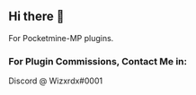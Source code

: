 ## Hi there 👋

For Pocketmine-MP plugins.

### For Plugin Commissions, Contact Me in:

Discord @ Wizxrdx#0001
